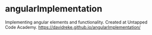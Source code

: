 # angularImplementation

Implementing angular elements and functionality. Created at Untapped Code Academy.
https://davidreke.github.io/angularImplementation/

